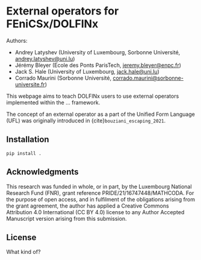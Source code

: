 # External operators for FEniCSx/DOLFINx

Authors:
* Andrey Latyshev (University of Luxembourg, Sorbonne Université, andrey.latyshev@uni.lu)
* Jérémy Bleyer (Ecole des Ponts ParisTech, jeremy.bleyer@enpc.fr)
* Jack S. Hale (University of Luxembourg, jack.hale@uni.lu)
* Corrado Maurini (Sorbonne Université, corrado.maurini@sorbonne-universite.fr)

This webpage aims to teach DOLFINx users to use external operators implemented within the ... framework.

The concept of an external operator as a part of the Unified Form Language (UFL) was originally introduced in {cite}`bouziani_escaping_2021`. 

## Installation

```Shell
pip install .
```

## Acknowledgments

This research was funded in whole, or in part, by the Luxembourg National Research Fund (FNR), grant reference PRIDE/21/16747448/MATHCODA. For the purpose of open access, and in fulfilment of the obligations arising from the grant agreement, the author has applied a Creative Commons Attribution 4.0 International (CC BY 4.0) license to any Author Accepted Manuscript version arising from this submission.

## License

What kind of?

```{tableofcontents}
```

```{bibliography}
```